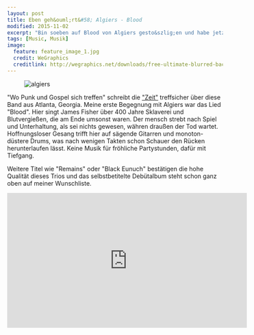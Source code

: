 ```yaml
---
layout: post
title: Eben geh&ouml;rt&#58; Algiers - Blood
modified: 2015-11-02
excerpt: "Bin soeben auf Blood von Algiers gesto&szlig;en und habe jetzt noch G&auml;nsehaut."
tags: [Music, Musik]
image:
  feature: feature_image_1.jpg
  credit: WeGraphics
  creditlink: http://wegraphics.net/downloads/free-ultimate-blurred-background-pack/
---
```


<figure>
  <img src="{{ site.url }}/images/algiers.jpg" alt="algiers">
</figure>

"Wo Punk und Gospel sich treffen" schreibt die ["Zeit"](http://www.zeit.de/kultur/musik/2015-05/algiers-album-rock-gospel) treffsicher über diese Band aus Atlanta, Georgia. Meine erste Begegnung mit Algiers war das Lied "Blood". Hier singt James Fisher über 400 Jahre Sklaverei und Blutvergießen, die am Ende umsonst waren. Der mensch strebt nach Spiel und Unterhaltung, als sei nichts gewesen, währen draußen der Tod wartet. Hoffnungsloser Gesang trifft hier auf sägende Gitarren und monoton-düstere Drums, was nach wenigen Takten schon Schauer den Rücken herunterlaufen lässt. Keine Musik für fröhliche Partystunden, dafür mit Tiefgang.

Weitere Titel wie "Remains" oder "Black Eunuch" bestätigen die hohe Qualität dieses Trios und das selbstbetitelte Debütalbum steht schon ganz oben auf meiner Wunschliste.

<iframe width="560" height="315" src="https://www.youtube.com/embed/g3L0NI8vcMg" frameborder="0" allowfullscreen></iframe>
